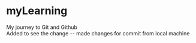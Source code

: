 # myLearning
My journey to Git and Github
<br>
Added to see the change -- made changes for commit from local machine
